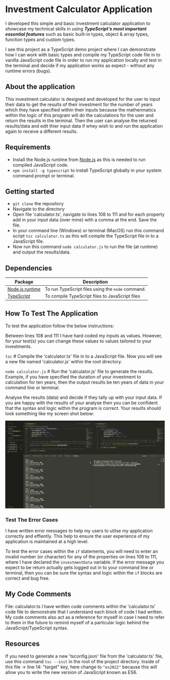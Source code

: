 # Investment Calculator Application

I developed this simple and basic investment calculator application to showcase my technical skills in using **_TypeScript's most important essential features_** such as basic built-in types, object & array types, function types and custom types.

I see this project as a TypeScript demo project where I can demonstrate how I can work with basic types and compile my TypeScript code file in to vanilla JavaScript code file in order to run my application locally and test in the terminal and decide if my application works as expect - without any runtime errors (bugs).

## About the application

This investment calculator is designed and developed for the user to input their data to get the results of their investment for the number of years which they have specified within their inputs because the mathenmatics within the logic of this program will do the calculations for the user and return the results in the terminal. Then the user can analyse the returned results/data and edit thier input data if whey wish to and run the application again to receive a different results.

## Requirements

- Install the Node.js runtime from [Node.js](https://nodejs.org/) as this is needed to run compiled JavaScript code.
- `npm install -g typescript` to install TypeScript globally in your system command prompt or terminal.

## Getting started

- `git clone` the repository
- Navigate to the directory
- Open file 'calculator.ts', navigate to lines 108 to 111 and for each property add in your input data (over mine) with a comma at the end. Save the file.
- In your command line (Windows) or terminal (MacOS) run this command script `tsc calculator.ts` as this will compile the TypeScript file in to a JavaScript file.
- Now run this command `node calculator.js` to run the file (at runtime) and output the results/data.

## Dependencies

| Package                                                | Description                                       |
| ------------------------------------------------------ | ------------------------------------------------- |
| [Node.js runtime](https://nodejs.org/)                 | To run TypeScript files using the `node` command. |
| [TypeScript](https://www.typescriptlang.org/download/) | To compile TypeScript files to JavaScript files   |

## How To Test The Application

To test the application follow the below instructions:

Between lines 108 and 111 I have hard coded my inputs as values. However, for your test(s) you can change these values to values tailored to your investments.

`tsc` # Compile the 'calculator.ts' file in to a JavaScript file. Now you will see a new file named 'calculator.js' within the root directory.

`node calculator.js` # Run the 'calculator.js' file to generate the results. Example, if you have specified the duration of your investment to calculation for ten years, then the output results be ten years of data in your command line or terminal.

Analyse the results (data) and decide if they tally up with your input data. If you are happy with the results of your analyse then you can be confident that the syntax and logic within the program is correct. Your results should look something like my screen shot below:

![Results (the output data from running the application)](./images/results-data-from-output-from-user-inputs.png)

### Test The Error Cases

I have written error messages to help my users to utilse my application correctly and effiently. This help to ensure the user experience of my application is maintained at a high level.

To test the error cases within the `if` statements, you will need to enter an invalid number (or character) for any of the properties on lines 108 to 111, where I have declared the `investmentData` variable. If the error message you expect to be return actually gets logged out in to your command line or terminal, then you can be sure the syntax and logic within the `if` blocks are correct and bug free.

## My Code Comments

File: calculator.ts
I have written code comments within the 'calculator.ts' code file to demonstrate that I understand each block of code I had written. My code comments also act as a reference for myself in case I need to refer to them in the future to remind myself of a particular logic behind the JavaScript/TypeScript syntax.

## Resources

If you need to generate a new 'tsconfig.json' file from the 'calculator.ts' file, use this command `tsc --init` in the root of the project directory. Inside of this file -> line 14: "target" key, here change to `"es2022"` because this will allow you to write the new version of JavaScript known as ES6.
